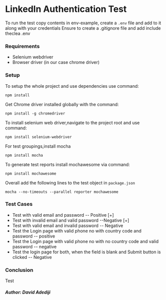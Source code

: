 # LinkedIn Authentication Test

To run the test copy contents in env-example, create a `.env` file and add to it along with your credentials
Ensure to create a .gitignore file and add include theclea .env

### Requirements
- Selenium webdriver
- Browser driver (in our case chrome driver)

### Setup

To setup the whole project and use dependencies use command:
```
npm install
```
Get Chrome driver installed globally with the command:
```
npm install -g chromedriver
```

To install selenium web driver,navigate to the project root and use command:

```
npm install selenium-webdriver
```
For test groupings,install mocha
```
npm install mocha
```

To generate test reports install mochawesome via command:
```
npm install mochawesome
```
Overall add the following lines to the test object in `package.json`

```
mocha --no-timeouts --parallel reporter mochawesome
```

### Test Cases
- Test with valid email and password   -- Positive [+]
- Test with invalid email and valid password  --Negative [+]
- Test with valid email and invalid password   -- Negative
- Test the Login page with valid phone no with country code and password -- positive
- Test the Login page with valid phone no with no country code and valid password -- negative
- Test the login page for both, when the field is blank and Submit button is clicked -- Negative
### Conclusion
Test

##### Author: David Adediji